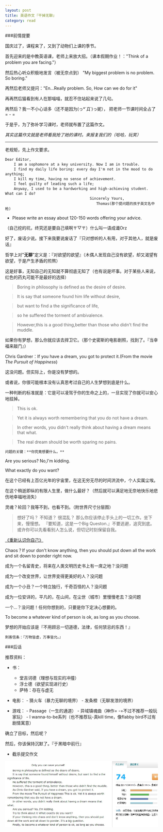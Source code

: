 ```yaml
---
layout: post
title: 英语作文『干掉无聊』
category: read
---
```


###前情提要

 国庆过了，课程来了，又到了动物们上课的季节。
 
 首先迎来的是中教英语课，老师上来放大招。（课本假期作业！："Think of a problem you are facing."）
 
 然后热心听众积极地发言（被无奈点到） "My biggest problem is no problem. So boring."
 
 再然后老师又提问："En...Really problem. So, How can we do for it"
 
 再再然后猫看到有人在那喵喵，就忍不住站起来说了几句。
 
 再然后？我一不小心话多（还不是因为(っ*´Д`)っ妮）， 把老师一节课时间全占了= - =

 于是乎，为了弥补学习课时，老师就布置了这篇作文。
 
 *其实这篇作文就是老师看我抢了她的课时。来报复我们的（哈哈，玩笑）*
 
---

老规矩，先上作文要求。

```
Dear Editor,
    I am a sophomore at a key university. Now I am in trouble. 
    I find my daily life boring: every day I'm not in the mood to do anything;
    I kill my time, having no sense of achievement. 
    I feel guilty of leading such a life;
    Anyway, I used to be a hardworking and high-achieving student. What can I do?
                                       Sincerely Yours,
                                          Thomas(那个提问题的孩子英文名中枪)
```
                           
- Please write an essay about 120-150 words offering your advice. 

（自己挖的坑，终究还是要自己填啊〒▽〒）什么叫一语成谶Orz

好了，废话少说。接下来我要说废话了『只对想听的人有用，对于其他人，就是废话』

哲学上对"**无聊**"定义是：『对欲望的欲望』（木偶人发现自己没有欲望，却又渴望有欲望，于是产生矛盾的煎熬）

这是好事，无知自己的无知就不算彻底无知了（也有说是坏事。对于某些人来说，红色的药丸可能不是最好的选择）

> Boring in philosophy is defined as the desire of desire.

> It is say that someone found him life without desire,

> but want to find a the significance of life,

> so he suffered the torment of ambivalence.

> However,this is a good thing,better than those who didn't find the muddle.

如果你有梦想，那么你就应该去捍卫它。（那个史密斯的电影剧照，找到了。『当幸福来敲门』）

Chris Gardner：If you have a dream, you got to protect it.(From the movie *The Pursuit of Happiness*)

这没问题。但实际上，你是没有梦想的。

或者说，你很可能根本没有认真思考过自己的人生梦想到底是什么。

一种判断的标准就是：它是可以凌驾于你的生命之上的，一旦实现了你就可以安心地挂掉。

>This is ok. 

>Yet it is always worth remembering that you do not have a dream. 

>In other words, you didn't really think about having a dream means that what.

>The real dream should be worth sparing no pains.

`问题的关键：**你究竟想要什么。**`

Are you serious? No,I'm kidding.

What exactly do you want?

在这个已经有上百亿光年的宇宙里，在这无穷无尽的时间洪流中，个人实属尘埃。

在这个稍逝即纵的有限人生里，做什么最好？（然后就可以满足地无奈地快乐地悲伤地幸福地消失）

灵魂？轮回？我等不到，也看不到。（附世界尺寸分层图）

> 想好了吗？
> 不知道？ 很混乱？
> 那么你应该停止手头上的一切工作。坐下来，慢慢想。
>『要知道，这是一个Big Queston.』不要逃避，追究到底。
> 或许你可以先看看别人怎么说，但切记时刻保留自我。

[《重新认识你自己》](http://book.douban.com/subject/1005193/)

Chaos？If your don't know anything, then you should put down all the work and sit down to ponder right now.

成为一个名留青史，将来在人类文明历史书上有一席之地？没问题

成为一个改变世界，让世界变得更美好的人？没问题

成为一个小丑？一个特立独行，千奇百怪的人？没问题

成为一位安详的，平凡的，在山间，在尘世（城市）里慢慢老去？没问题

一个...？没问题！任何你想到的，只要是你下定决心想要的。

To become a whatever kind of person is ok, as long as you choose.

梦想的开始应该是『不用顾忌一切道德，法律，任何禁忌的东西！』

	刺客信条：『万物皆虚，万事皆允。』

###后话

推荐资料：

- 书：
    - 堂吉诃德（理想与现实的冲撞） 
    - 浮士德（欲望实现进行史）
    - 萨特：存在与虚无


- 电影：
      - 猜火车（暴力无聊的境界）
      - 发条橙（无聊发泄的境界）


- 游戏：
      - Passage（一生的通道） 
      - 异域镇魂曲（神作= -=不过不推荐一般玩家玩）
      - I wanna-to-be系列（也不推荐玩-真kill time，像flabby bird不过有剧情寓意） 


确立了目标，然后呢？

然后，你该保持沉默了。『于黑暗中前行』

- 截杀提交作文

<img class="cover" src="/images/2014/10/read/20141020234105.jpg" />